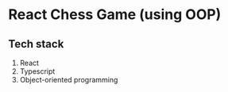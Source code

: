 # React Chess Game (using OOP)

## Tech stack

1.  React
2.  Typescript
3.  Object-oriented programming

